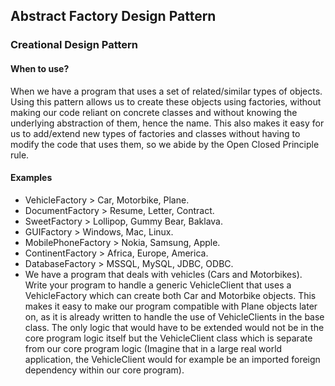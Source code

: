 ## Abstract Factory Design Pattern
### Creational Design Pattern

#### When to use?
When we have a program that uses a set of related/similar types of objects. Using this pattern allows us to create these objects using factories, without making our code reliant on concrete classes and without knowing the underlying abstraction of them, hence the name. This also makes it easy for us to add/extend new types of factories and classes without having to modify the code that uses them, so we abide by the Open Closed Principle rule.

#### Examples
- VehicleFactory > Car, Motorbike, Plane.
- DocumentFactory > Resume, Letter, Contract.
- SweetFactory > Lollipop, Gummy Bear, Baklava.
- GUIFactory > Windows, Mac, Linux.
- MobilePhoneFactory > Nokia, Samsung, Apple.
- ContinentFactory > Africa, Europe, America.
- DatabaseFactory > MSSQL, MySQL, JDBC, ODBC.
- We have a program that deals with vehicles (Cars and Motorbikes). Write your program to handle a generic VehicleClient that uses a VehicleFactory which can create both Car and Motorbike objects. This makes it easy to make our program compatible with Plane objects later on, as it is already written to handle the use of VehicleClients in the base class. The only logic that would have to be extended would not be in the core program logic itself but the VehicleClient class which is separate from our core program logic (Imagine that in a large real world application, the VehicleClient would for example be an imported foreign dependency within our core program).
